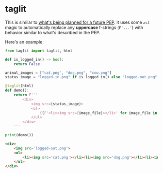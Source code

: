# taglit

This is similar to [what's being planned for a future PEP](https://github.com/jimbaker/tagstr/blob/main/pep.rst).
It uses some `ast` magic to automatically replace any **uppercase** f-strings (`F'...'`) with behavior similar to what's described in the PEP.

Here's an example:

```python
from taglit import taglit, html

def is_logged_in() -> bool:
    return False

animal_images = ["cat.png", "dog.png", "cow.png"]
status_image = "logged-in.png" if is_logged_in() else "logged-out.png"

@taglit(html)
def demo():
    return F'''
        <div>
            <img src={status_image}>
            <ul>
                {(F'<li><img src={image_file}></li>' for image_file in animal_images)}
            </ul>
        </div>
    '''

print(demo())
```

```html
<div>
    <img src='logged-out.png'>
    <ul>
        <li><img src='cat.png'></li><li><img src='dog.png'></li><li><img src='cow.png'></li>
    </ul>
</div>
```
